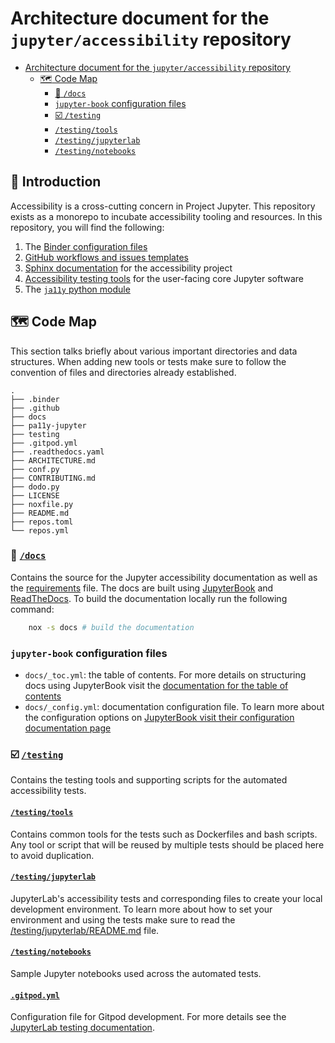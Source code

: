 # Architecture document for the `jupyter/accessibility` repository

- [Architecture document for the `jupyter/accessibility` repository](#architecture-document-for-the-jupyteraccessibility-repository)
  - [:world_map: Code Map](#world_map-code-map)
    - [:book: `/docs`](#book-docs)
    - [`jupyter-book` configuration files](#jupyter-book-configuration-files)
    - [:ballot_box_with_check: `/testing`](#ballot_box_with_check-testing)
    - [`/testing/tools`](#testingtools)
    - [`/testing/jupyterlab`](#testingjupyterlab)
    - [`/testing/notebooks`](#testingnotebooks)

## :checkered_flag: Introduction

Accessibility is a cross-cutting concern in Project Jupyter.
This repository exists as a monorepo to incubate accessibility tooling and resources.
In this repository, you will find the following:

1. The [Binder configuration files](./.binder)
2. [GitHub workflows and issues templates](./.github)
3. [Sphinx documentation](./docs) for the accessibility project
4. [Accessibility testing tools](./testing) for the user-facing core Jupyter software
5. The [`ja11y` python module](./pa11y-jupyter)

## :world_map: Code Map

This section talks briefly about various important directories and data structures.
When adding new tools or tests make sure to follow the convention of files and directories already established.

```ascii
.
├── .binder
├── .github
├── docs
├── pa11y-jupyter
├── testing
├── .gitpod.yml
├── .readthedocs.yaml
├── ARCHITECTURE.md
├── conf.py
├── CONTRIBUTING.md
├── dodo.py
├── LICENSE
├── noxfile.py
├── README.md
├── repos.toml
└── repos.yml
```

### :book: [`/docs`](./docs)

Contains the source for the Jupyter accessibility documentation as well as the [requirements](docs/requirements.txt) file.
The docs are built using [JupyterBook](https://jupyterbook.org/en/stable/intro.html) and [ReadTheDocs](https://readthedocs.org/).
To build the documentation locally run the following command:

```bash
    nox -s docs # build the documentation
```

### `jupyter-book` configuration files

* `docs/_toc.yml`: the table of contents. For more details on structuring docs using JupyterBook visit the
  [documentation for the table of contents](https://jupyterbook.org/customize/toc.html)
* `docs/_config.yml`: documentation configuration file. To learn more about the configuration options on
  [JupyterBook visit their configuration documentation page](https://jupyterbook.org/en/stable/customize/config.html)

### :ballot_box_with_check: [`/testing`](./testing)

Contains the testing tools and supporting scripts for the automated accessibility tests.

#### [`/testing/tools`](./testing/tool)

Contains common tools for the tests such as Dockerfiles and bash scripts. Any tool or script that will be reused by
multiple tests should be placed here to avoid duplication.

#### [`/testing/jupyterlab`](./testing/jupyterlab)

JupyterLab's accessibility tests and corresponding files to create your local development environment.
To learn more about how to set your environment and using the tests make sure to read the [/testing/jupyterlab/README.md](testing/jupyterlab/README.md) file.

#### [`/testing/notebooks`](./testing/notebooks)

Sample Jupyter notebooks used across the automated tests.

#### [`.gitpod.yml`](./.gitpod.yml)

Configuration file for Gitpod development. For more details see the [JupyterLab testing documentation](/testing/jupyterlab/README.md).
